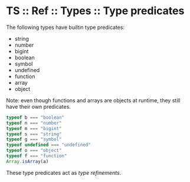# TS :: Ref :: Types :: Type predicates

The following types have builtin type predicates:
- string
- number
- bigint
- boolean
- symbol
- undefined
- function
- array
- object

Note: even though functions and arrays are objects at runtime, they still have their own predicates.

```ts
typeof b === "boolean"
typeof n === "number"
typeof m === "bigint"
typeof s === "string"
typeof g === "symbol"
typeof undefined === "undefined"
typeof o === "object"
typeof f === "function"
Array.isArray(a)
```

These type predicates act as *type refinements*.
